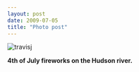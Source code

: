 ```yaml
---
layout: post
date: 2009-07-05
title: "Photo post"
---
```

![travisj](/images/c77ca9c42f445c613f8bc2a8c54b5824cb47c2272bb97b2673308830832093b0.jpg)

<b>4th of July fireworks on the Hudson river.</b>